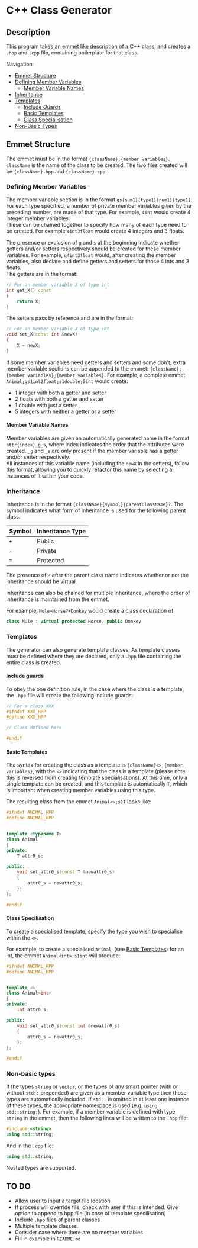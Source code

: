 # C++ Class Generator

## Description

This program takes an emmet like description of a C++ class, and creates a `.hpp` and `.cpp` file, containing boilerplate for that class.

Navigation:

- [Emmet Structure](#description)
- [Defining Member Variables](#description)
  - [Member Variable Names](#member-variable-names)
- [Inheritance](#inheritance)
- [Templates](#templates)
  - [Include Guards](#include-guards)
  - [Basic Templates](#basic-templates)
  - [Class Specialisation](#class-specilisation)
- [Non-Basic Types](#non-basic-types)

## Emmet Structure

The emmet must be in the format `{className};{member variables}`. `className` is the name of the class to be created. The two files created will be `{className}.hpp` and `{className}.cpp`.

### Defining Member Variables

The member variable section is in the format `gs{num1}{type1}{num1}{type1}`.
For each type specified, a number of private member variables given by the preceding number, are made of that type. For example, `4int` would create 4 integer member variables.  
These can be chained together to specify how many of each type need to be created. For example `4int3float` would create 4 integers and 3 floats.

The presence or exclusion of `g` and `s` at the beginning indicate whether getters and/or setters respectively should be created for these member variables. For example, `g4int3float` would, after creating the member variables, also declare and define getters and setters for those 4 ints and 3 floats.  
The getters are in the format:

```cpp
// For an member variable X of type int
int get_X() const
{
    return X;
}
```

The setters pass by reference and are in the format:

```cpp
// For an member variable X of type int
void set_X(const int &newX)
{
    X = newX;
}
```

If some member variables need getters and setters and some don't, extra member variable sections can be appended to the emmet: `{className};{member variables};{member variables}`. For example, a complete emmet `Animal;gs1int2float;s1double;5int` would create:

- 1 integer with both a getter and setter
- 2 floats with both a getter and setter
- 1 double with just a setter
- 5 integers with neither a getter or a setter

#### Member Variable Names

Member variables are given an automatically generated name in the format `attr{index}_g_s`, where index indicates the order that the attributes were created. `_g` and `_s` are only present if the member variable has a getter and/or setter respectively.  
All instances of this variable name (including the `newX` in the setters), follow this format, allowing you to quickly refactor this name by selecting all instances of it within your code.

### Inheritance

Inheritance is in the format `{className}{symbol}{parentClassName}?`.
The symbol indicates what form of inheritance is used for the following parent class.

| Symbol | Inheritance Type |
| ------ | ---------------- |
| `+`    | Public           |
| `-`    | Private          |
| `=`    | Protected        |

The presence of `?` after the parent class name indicates whether or not the inheritance should be virtual.

Inheritance can also be chained for multiple inheritance, where the order of inheritance is maintained from the emmet.

For example, `Mule=Horse?+Donkey` would create a class declaration of:

```cpp
class Mule : virtual protected Horse, public Donkey
```

### Templates

The generator can also generate template classes. As template classes must be defined where they are declared, only a `.hpp` file containing the entire class is created.

#### Include guards

To obey the one definition rule, in the case where the class is a template, the `.hpp` file will create the following include guards:

```cpp
// For a class XXX
#ifndef XXX_HPP
#define XXX_HPP

// Class defined here

#endif
```

#### Basic Templates

The syntax for creating the class as a template is `{className}<>;{member variables}`, with the `<>` indicating that the class is a template (please note this is reversed from creating template specialisations). At this time, only a single template can be created, and this template is automatically `T`, which is important when creating member variables using this type.

The resulting class from the emmet `Animal<>;s1T` looks like:

```cpp
#ifndef ANIMAL_HPP
#define ANIMAL_HPP


template <typename T>
class Animal
{
private:
	T attr0_s;

public:
	void set_attr0_s(const T &newattr0_s)
    {
		attr0_s = newattr0_s;
	};
};

#endif
```

#### Class Specilisation

To create a specialised template, specify the type you wish to specialise within the `<>`.

For example, to create a specialised `Animal`, (see [Basic Templates](#basic-templates)) for an int, the emmet `Animal<int>;s1int` will produce:

```cpp
#ifndef ANIMAL_HPP
#define ANIMAL_HPP


template <>
class Animal<int>
{
private:
	int attr0_s;

public:
	void set_attr0_s(const int &newattr0_s)
    {
		attr0_s = newattr0_s;
	};
};

#endif
```

### Non-basic types

If the types `string` or `vector`, or the types of any smart pointer (with or without `std::` prepended) are given as a member variable type then those types are automatically included. If `std::` is omitted in at least one instance of these types, the appropriate namespace is used (e.g. `using std::string;`).
For example, if a member variable is defined with type `string` in the emmet, then the following lines will be written to the `.hpp` file:

```cpp
#include <string>
using std::string;
```

And in the `.cpp` file:

```cpp
using std::string;
```

Nested types are supported.

## TO DO

- Allow user to input a target file location
- If process will override file, check with user if this is intended. Give option to append to hpp file (in case of template specilisation)
- Include `.hpp` files of parent classes
- Multiple template classes.
- Consider case where there are no member variables
- Fill in example in `README.md`
